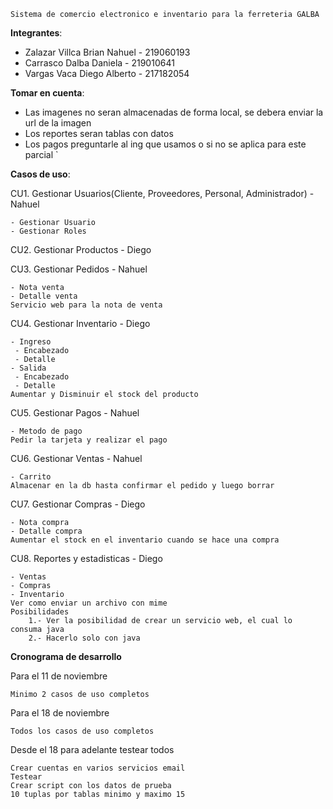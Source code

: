 
	Sistema de comercio electronico e inventario para la ferreteria GALBA


**Integrantes**:

- Zalazar Villca Brian Nahuel - 219060193
- Carrasco Dalba Daniela - 219010641
- Vargas Vaca Diego Alberto - 217182054


**Tomar en cuenta**:
- Las imagenes no seran almacenadas de forma local, se debera enviar la url de la imagen
- Los reportes seran tablas con datos
- Los pagos preguntarle al ing que usamos o si no se aplica para este parcial
`
 
**Casos de uso**:

CU1. Gestionar Usuarios(Cliente, Proveedores, Personal, Administrador) - Nahuel

	- Gestionar Usuario
	- Gestionar Roles

CU2. Gestionar Productos - Diego

CU3. Gestionar Pedidos - Nahuel
	
	- Nota venta
  	- Detalle venta
	Servicio web para la nota de venta

CU4. Gestionar Inventario - Diego
	
	- Ingreso
	 - Encabezado
	 - Detalle
	- Salida
	 - Encabezado
	 - Detalle
	Aumentar y Disminuir el stock del producto

CU5. Gestionar Pagos - Nahuel

	- Metodo de pago
	Pedir la tarjeta y realizar el pago		

CU6. Gestionar Ventas - Nahuel

	- Carrito
	Almacenar en la db hasta confirmar el pedido y luego borrar

CU7. Gestionar Compras - Diego

	- Nota compra
	- Detalle compra 
	Aumentar el stock en el inventario cuando se hace una compra

CU8. Reportes y estadisticas - Diego

	- Ventas
	- Compras
	- Inventario 
	Ver como enviar un archivo con mime
	Posibilidades
		1.- Ver la posibilidad de crear un servicio web, el cual lo consuma java
		2.- Hacerlo solo con java

**Cronograma de desarrollo**

Para el 11 de noviembre

	Minimo 2 casos de uso completos

Para el 18 de noviembre

	Todos los casos de uso completos

Desde el 18 para adelante testear todos

	Crear cuentas en varios servicios email
	Testear
	Crear script con los datos de prueba
	10 tuplas por tablas minimo y maximo 15	


